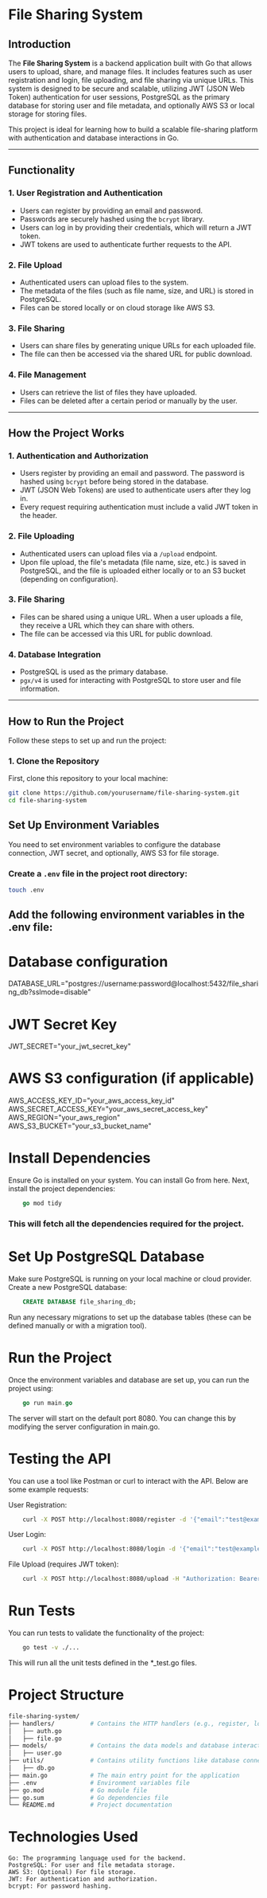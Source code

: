 # File Sharing System

## Introduction

The **File Sharing System** is a backend application built with Go that allows users to upload, share, and manage files. It includes features such as user registration and login, file uploading, and file sharing via unique URLs. This system is designed to be secure and scalable, utilizing JWT (JSON Web Token) authentication for user sessions, PostgreSQL as the primary database for storing user and file metadata, and optionally AWS S3 or local storage for storing files.

This project is ideal for learning how to build a scalable file-sharing platform with authentication and database interactions in Go.

---

## Functionality

### 1. **User Registration and Authentication**
- Users can register by providing an email and password.
- Passwords are securely hashed using the `bcrypt` library.
- Users can log in by providing their credentials, which will return a JWT token.
- JWT tokens are used to authenticate further requests to the API.

### 2. **File Upload**
- Authenticated users can upload files to the system.
- The metadata of the files (such as file name, size, and URL) is stored in PostgreSQL.
- Files can be stored locally or on cloud storage like AWS S3.

### 3. **File Sharing**
- Users can share files by generating unique URLs for each uploaded file.
- The file can then be accessed via the shared URL for public download.

### 4. **File Management**
- Users can retrieve the list of files they have uploaded.
- Files can be deleted after a certain period or manually by the user.

---

## How the Project Works

### 1. **Authentication and Authorization**
- Users register by providing an email and password. The password is hashed using `bcrypt` before being stored in the database.
- JWT (JSON Web Tokens) are used to authenticate users after they log in.
- Every request requiring authentication must include a valid JWT token in the header.

### 2. **File Uploading**
- Authenticated users can upload files via a `/upload` endpoint.
- Upon file upload, the file's metadata (file name, size, etc.) is saved in PostgreSQL, and the file is uploaded either locally or to an S3 bucket (depending on configuration).

### 3. **File Sharing**
- Files can be shared using a unique URL. When a user uploads a file, they receive a URL which they can share with others.
- The file can be accessed via this URL for public download.

### 4. **Database Integration**
- PostgreSQL is used as the primary database.
- `pgx/v4` is used for interacting with PostgreSQL to store user and file information.

---

## How to Run the Project

Follow these steps to set up and run the project:

### 1. **Clone the Repository**

First, clone this repository to your local machine:

```bash
git clone https://github.com/yourusername/file-sharing-system.git
cd file-sharing-system
```
## Set Up Environment Variables

You need to set environment variables to configure the database connection, JWT secret, and optionally, AWS S3 for file storage.

### Create a `.env` file in the project root directory:

```bash
touch .env
```

## Add the following environment variables in the .env file:

# Database configuration
DATABASE_URL="postgres://username:password@localhost:5432/file_sharing_db?sslmode=disable"

# JWT Secret Key
JWT_SECRET="your_jwt_secret_key"

# AWS S3 configuration (if applicable)
AWS_ACCESS_KEY_ID="your_aws_access_key_id"
AWS_SECRET_ACCESS_KEY="your_aws_secret_access_key"
AWS_REGION="your_aws_region"
AWS_S3_BUCKET="your_s3_bucket_name"

# Install Dependencies
Ensure Go is installed on your system. You can install Go from here.
Next, install the project dependencies:

``` go
    go mod tidy
```

### This will fetch all the dependencies required for the project.

# Set Up PostgreSQL Database
Make sure PostgreSQL is running on your local machine or cloud provider.
Create a new PostgreSQL database:

``` sql
    CREATE DATABASE file_sharing_db;
```

Run any necessary migrations to set up the database tables (these can be defined manually or with a migration tool).

# **Run the Project**
Once the environment variables and database are set up, you can run the project using:
``` go
    go run main.go
```
The server will start on the default port 8080. You can change this by modifying the server configuration in main.go.

# **Testing the API**
You can use a tool like Postman or curl to interact with the API. Below are some example requests:

User Registration:

``` bash
    curl -X POST http://localhost:8080/register -d '{"email":"test@example.com","password":"password123"}' -H "Content-Type: application/json"
```

User Login:
``` bash
    curl -X POST http://localhost:8080/login -d '{"email":"test@example.com","password":"password123"}' -H "Content-Type: application/json"
```

File Upload (requires JWT token):
``` bash
    curl -X POST http://localhost:8080/upload -H "Authorization: Bearer <JWT_TOKEN>" -F "file=@path/to/your/file.txt"
```

# **Run Tests**
You can run tests to validate the functionality of the project:
``` bash
    go test -v ./...
```
This will run all the unit tests defined in the *_test.go files.

# **Project Structure**

``` bash
file-sharing-system/
├── handlers/          # Contains the HTTP handlers (e.g., register, login, upload, etc.)
│   ├── auth.go
│   ├── file.go
├── models/            # Contains the data models and database interaction code
│   ├── user.go
├── utils/             # Contains utility functions like database connections
│   ├── db.go
├── main.go            # The main entry point for the application
├── .env               # Environment variables file
├── go.mod             # Go module file
├── go.sum             # Go dependencies file
└── README.md          # Project documentation
```

# **Technologies Used**
    Go: The programming language used for the backend.
    PostgreSQL: For user and file metadata storage.
    AWS S3: (Optional) For file storage.
    JWT: For authentication and authorization.
    bcrypt: For password hashing.